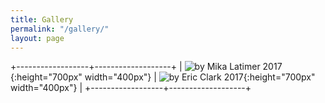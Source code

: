 ```yaml
---
title: Gallery
permalink: "/gallery/"
layout: page
---
```


+------------------+-------------------+
| ![by Mika Latimer 2017](/assets/img/2017ml.png){:height="700px" width="400px"}     | ![by Eric Clark 2017](/assets/img2017ec.png){:height="700px" width="400px"}    |
+------------------+-------------------+
